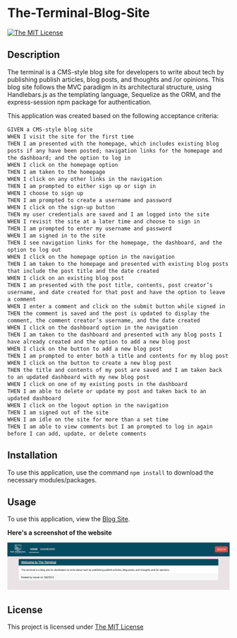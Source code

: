 # The-Terminal-Blog-Site
[![The MIT License](https://img.shields.io/badge/License-MIT-yellow.svg)](https://opensource.org/licenses/MIT)

## Description
The terminal is a CMS-style blog site for developers to write about tech by publishing publish articles, blog posts, and thoughts and /or opinions. This blog site follows the MVC paradigm in its architectural structure, using Handlebars.js as the templating language, Sequelize as the ORM, and the express-session npm package for authentication.

This application was created based on the following acceptance criteria:

```
GIVEN a CMS-style blog site
WHEN I visit the site for the first time
THEN I am presented with the homepage, which includes existing blog posts if any have been posted; navigation links for the homepage and the dashboard; and the option to log in
WHEN I click on the homepage option
THEN I am taken to the homepage
WHEN I click on any other links in the navigation
THEN I am prompted to either sign up or sign in
WHEN I choose to sign up
THEN I am prompted to create a username and password
WHEN I click on the sign-up button
THEN my user credentials are saved and I am logged into the site
WHEN I revisit the site at a later time and choose to sign in
THEN I am prompted to enter my username and password
WHEN I am signed in to the site
THEN I see navigation links for the homepage, the dashboard, and the option to log out
WHEN I click on the homepage option in the navigation
THEN I am taken to the homepage and presented with existing blog posts that include the post title and the date created
WHEN I click on an existing blog post
THEN I am presented with the post title, contents, post creator’s username, and date created for that post and have the option to leave a comment
WHEN I enter a comment and click on the submit button while signed in
THEN the comment is saved and the post is updated to display the comment, the comment creator’s username, and the date created
WHEN I click on the dashboard option in the navigation
THEN I am taken to the dashboard and presented with any blog posts I have already created and the option to add a new blog post
WHEN I click on the button to add a new blog post
THEN I am prompted to enter both a title and contents for my blog post
WHEN I click on the button to create a new blog post
THEN the title and contents of my post are saved and I am taken back to an updated dashboard with my new blog post
WHEN I click on one of my existing posts in the dashboard
THEN I am able to delete or update my post and taken back to an updated dashboard
WHEN I click on the logout option in the navigation
THEN I am signed out of the site
WHEN I am idle on the site for more than a set time
THEN I am able to view comments but I am prompted to log in again before I can add, update, or delete comments
```
## Installation
To use this application, use the command ```npm install``` to download the necessary modules/packages. 

## Usage
To use this application, view the [Blog Site](https://stark-sierra-42871.herokuapp.com/).

**Here's a screenshot of the website**

![MockUp](./public/assets/images/The%20Terminal%20Mock%20Up.png)


## License
This project is licensed under [The MIT License](https://opensource.org/licenses/MIT)
